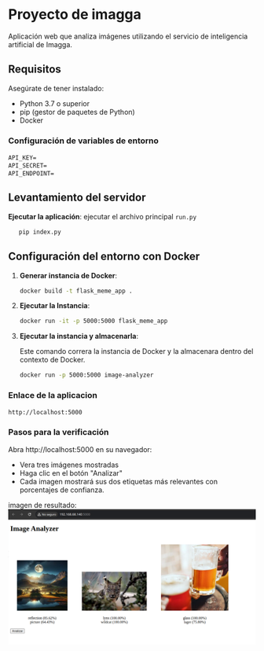 # Proyecto de imagga

Aplicación web que analiza imágenes utilizando el servicio de inteligencia artificial de Imagga.

## Requisitos

Asegúrate de tener instalado:

- Python 3.7 o superior
- pip (gestor de paquetes de Python)
- Docker

### Configuración de variables de entorno

```
API_KEY=
API_SECRET=
API_ENDPOINT=

```

## Levantamiento del servidor

**Ejecutar la aplicación**: ejecutar el archivo principal `run.py`

   ```bash
      pip index.py
   ```

## Configuración del entorno con Docker

1. **Generar instancia de Docker**:

   ```bash
   docker build -t flask_meme_app .
   ```
2. **Ejecutar la Instancia**:

   ```bash
   docker run -it -p 5000:5000 flask_meme_app
   ```
3. **Ejecutar la instancia y almacenarla**:

   Este comando correra la instancia de Docker y la almacenara dentro del contexto de Docker.
   ```bash
   docker run -p 5000:5000 image-analyzer
   ```
### Enlace de la aplicacion

    http://localhost:5000


### Pasos para la verificación

Abra http://localhost:5000 en su navegador:
* Vera tres imágenes mostradas
* Haga clic en el botón "Analizar"
* Cada imagen mostrará sus dos etiquetas más relevantes con porcentajes de confianza.

imagen de resultado:
![Captura de la imagen levantada en local](/docs/result.png)
